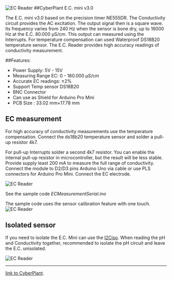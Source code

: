 ![EC Reader](http://image.cyber-plant.com/var/albums/miniSeriese.jpg?m=1458062565)
##CyberPlant E.C. mini v3.0

The E.C. mini v3.0 based on the precision timer NE555DR. The Conductivity circuit provides the AC excitation. The output signal then is a square wave. Its frequency varies from 240 Hz when the sensor is bone dry, up to 16000 Hz at the E.C. 80.000 μS/cm. This output can measured using the Interrupts. For temperature compensation can used Waterproof DS18B20 temperature sensor. The E.C. Reader provides high accuracy readings of conductivity measurement.

##Features:

- Power Supply: 5V - 15V
- Measuring Range EC: 0 - 160.000 μS/cm
- Accurate EC readings: ±2%
- Support Temp sensor DS18B20
- BNC Connector
- Can use as Shield for Arduino Pro Mini
- PCB Size : 33.02 mm×17.78 mm


## EC measurement
For high accuracy of conductivity measurements use the temperature compensation.
Connect the ds18b20 temperature sensor and solder a pull-up resistor 4k7. 

For pull-up Interrupts solder a second 4k7 resistor. You can enable the internal pull-up resistor in microcontroller,  but the result will be less stable. Provide supply least 200 mA to measure the full range of conductivity. Connect the module to D2/D3 pins Arduino Uno via cable or use PLS connectors for Arduino Pro Mini. Connect the EC electrode. 

![EC Reader](http://image.cyber-plant.com/var/resizes/ECminiBaner1.jpg?m=1458062720)

See the sample code *ECMeasurementSerial.ino*

The sample code uses the sensor calibration feature with one touch.
![EC Reader](http://image.cyber-plant.com/var/resizes/ECSerial.jpg?m=1449125597)

## Isolated sensor
If you need to isolate the E.C. Mini can use the [I2Ciso](https://github.com/cyberplantru/I2C-iso). When reading the pH and Conductivity together, recommended to isolate the pH circuit and leave the E.C. unisolated.

![EC Reader](http://image.cyber-plant.com/var/resizes/pH-EC-meter-kit_3.jpg?m=1458063353)


----------


[link to CyberPlant](http://www.cyber-plant.com).